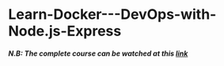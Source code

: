 # Learn-Docker---DevOps-with-Node.js-Express

##### N.B: The complete course can be watched at this <a href="https://www.youtube.com/watch?v=9zUHg7xjIqQ">link</a>